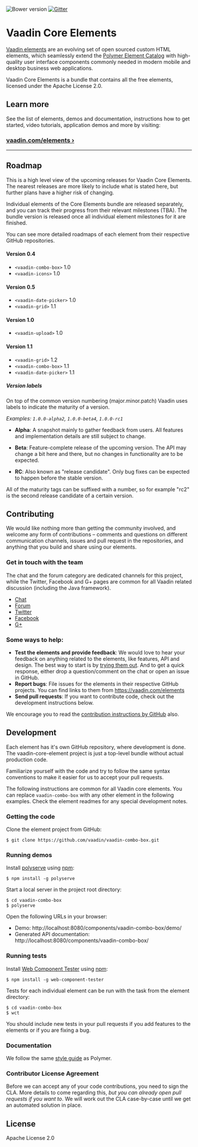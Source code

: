 ![Bower version](https://img.shields.io/bower/v/vaadin-core-elements.svg) [![Gitter](https://badges.gitter.im/Join%20Chat.svg)](https://gitter.im/vaadin/vaadin-core-elements?utm_source=badge&utm_medium=badge&utm_campaign=pr-badge)

# Vaadin Core Elements

[Vaadin elements](https://vaadin.com/elements) are an evolving set of open sourced custom HTML elements, which seamlessly extend the [Polymer Element Catalog](https://elements.polymer-project.org) with high-quality user interface components commonly needed in modern mobile and desktop business web applications.

Vaadin Core Elements is a bundle that contains all the free elements, licensed under the Apache License 2.0.

## Learn more

See the list of elements, demos and documentation, instructions how to get started, video tutorials, application demos and more by visiting:

### [vaadin.com/elements ›](https://vaadin.com/elements)

---

## Roadmap

This is a high level view of the upcoming releases for Vaadin Core Elements. The nearest releases are more likely to include what is stated here, but further plans have a higher risk of changing.

Individual elements of the Core Elements bundle are released separately, and you can track their progress from their relevant milestones (TBA). The bundle version is released once all individual element milestones for it are finished.

You can see more detailed roadmaps of each element from their respective GitHub repositories.

#### Version 0.4
- `<vaadin-combo-box>` 1.0
- `<vaadin-icons>` 1.0

#### Version 0.5
- `<vaadin-date-picker>` 1.0
- `<vaadin-grid>` 1.1

#### Version 1.0
  - `<vaadin-upload>` 1.0

#### Version 1.1
- `<vaadin-grid>` 1.2
- `<vaadin-combo-box>` 1.1
- `<vaadin-date-picker>` 1.1

##### Version labels

On top of the common version numbering (major.minor.patch) Vaadin uses labels to indicate the maturity of a version.

*Examples: `1.0.0-alpha2`, `1.0.0-beta4`, `1.0.0-rc1`*

- **Alpha**: A snapshot mainly to gather feedback from users. All features and implementation details are still subject to change.

- **Beta**: Feature-complete release of the upcoming version. The API may change a bit here and there, but no changes in functionality are to be expected.

- **RC**: Also known as "release candidate". Only bug fixes can be expected to happen before the stable version.

All of the maturity tags can be suffixed with a number, so for example "rc2" is the second release candidate of a certain version.

## Contributing

We would like nothing more than getting the community involved, and welcome any form of contributions – comments and questions on different communication channels, issues and pull request in the repositories, and anything that you build and share using our elements.

### Get in touch with the team

The chat and the forum category are dedicated channels for this project, while the Twitter, Facebook and G+ pages are common for all Vaadin related discussion (including the Java framework).

- [Chat](https://gitter.im/vaadin/vaadin-core-elements)
- [Forum](https://vaadin.com/forum/#!/category/9848927)
- [Twitter](https://twitter.com/vaadin)
- [Facebook](https://www.facebook.com/vaadin/)
- [G+](https://plus.google.com/communities/108116678608923665301)

### Some ways to help:

- **Test the elements and provide feedback**: We would love to hear your feedback on anything related to the elements, like features, API and design. The best way to start is by [trying them out](https://vaadin.com/docs/-/part/elements/elements-getting-started.html). And to get a quick response, either drop a question/comment on the chat or open an issue in GitHub.
- **Report bugs**: File issues for the elements in their respective GitHub projects. You can find links to them from https://vaadin.com/elements
- **Send pull requests**: If you want to contribute code, check out the development instructions below.

We encourage you to read the [contribution instructions by GitHub](https://guides.github.com/activities/contributing-to-open-source/#contributing) also.

## Development

Each element has it's own GitHub repository, where development is done. The vaadin-core-element project is just a top-level bundle without actual production code.

Familiarize yourself with the code and try to follow the same syntax conventions to make it easier for us to accept your pull requests.

The following instructions are common for all Vaadin core elements. You can replace `vaadin-combo-box` with any other element in the following examples. Check the element readmes for any special development notes.

### Getting the code

Clone the element project from GitHub:

```
$ git clone https://github.com/vaadin/vaadin-combo-box.git
```

### Running demos

Install [polyserve](https://github.com/PolymerLabs/polyserve) using [npm](https://npmjs.org):
```
$ npm install -g polyserve
```

Start a local server in the project root directory:

```
$ cd vaadin-combo-box
$ polyserve
```

Open the following URLs in your browser:
- Demo: http://localhost:8080/components/vaadin-combo-box/demo/
- Generated API documentation:  http://localhost:8080/components/vaadin-combo-box/

### Running tests

Install [Web Component Tester](https://github.com/Polymer/web-component-tester) using [npm](https://npmjs.org):
```
$ npm install -g web-component-tester
```

Tests for each individual element can be run with the  task from the element directory:

```
$ cd vaadin-combo-box
$ wct
```

You should include new tests in your pull requests if you add features to the elements or if you are fixing a bug.

### Documentation

We follow the same [style guide](http://polymerelements.github.io/style-guide/) as Polymer.

### Contributor License Agreement

Before we can accept any of your code contributions, you need to sign the CLA. More details to come regarding this, *but you can already open pull requests if you want to*. We will work out the CLA case-by-case until we get an automated solution in place.

## License

Apache License 2.0
